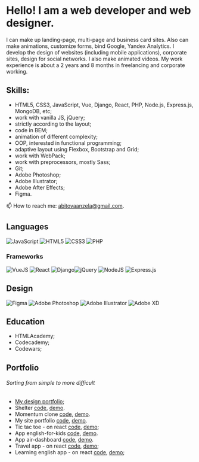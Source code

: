 # Hello! I am a web developer and web designer.

I can make up landing-page, multi-page and business card sites. Also can make animations, customize forms, bind Google, Yandex Analytics. I develop the design of websites (including mobile applications), corporate sites, design for social networks. I also make animated videos.
My work experience is about a 2 years and 8 months in freelancing and  corporate working.

## Skills: 
- HTML5, CSS3, JavaScript, Vue, Django, React, PHP, Node.js, Express.js, MongoDB, etc;
- work with vanilla JS, jQuery;
- strictly according to the layout;
- code in BEM;
- animation of different complexity;
- OOP, interested in functional programming;
- adaptive layout using Flexbox, Bootstrap and Grid;
- work with WebPack;
- work with preprocessors, mostly Sass;
- Git;
- Adobe Photoshop;
- Adobe Illustrator;
- Adobe After Effects;
- Figma.

📫 How to reach me: abitovaanzela@gmail.com.

## Languages 
<img alt="JavaScript" src="https://img.shields.io/badge/javascript%20-%23323330.svg?&style=for-the-badge&logo=javascript&logoColor=%23F7DF1E"/>  <img alt="HTML5" src="https://img.shields.io/badge/html5%20-%23E34F26.svg?&style=for-the-badge&logo=html5&logoColor=white"/> <img alt="CSS3" src="https://img.shields.io/badge/css3%20-%231572B6.svg?&style=for-the-badge&logo=css3&logoColor=white"/> <img alt="PHP" src="https://img.shields.io/badge/php-%23777BB4.svg?&style=for-the-badge&logo=php&logoColor=white"/>

### Frameworks
<img alt="VueJS" src="[https://img.shields.io/badge/node.js%20-%2343853D.svg?&style=for-the-badge&logo=node.js&logoColor=white](https://img.shields.io/badge/Vue.js-35495E?style=for-the-badge&logo=vue.js&logoColor=4FC08D)"/> <img alt="React" src="https://img.shields.io/badge/react%20-%2320232a.svg?&style=for-the-badge&logo=react&logoColor=%2361DAFB"/> <img alt="Django" src="https://img.shields.io/badge/Django-092E20?style=for-the-badge&logo=django&logoColor=whiteFB"/><img alt="jQuery" src="https://img.shields.io/badge/jquery%20-%230769AD.svg?&style=for-the-badge&logo=jquery&logoColor=white"/>
<img alt="NodeJS" src="https://img.shields.io/badge/node.js%20-%2343853D.svg?&style=for-the-badge&logo=node.js&logoColor=white"/> <img alt="Express.js" src="https://img.shields.io/badge/express.js%20-%23404d59.svg?&style=for-the-badge"/> 

## Design 
<img alt="Figma" src="https://img.shields.io/badge/figma%20-%23F24E1E.svg?&style=for-the-badge&logo=figma&logoColor=white"/> <img alt="Adobe Photoshop" src="https://img.shields.io/badge/adobe%20photoshop%20-%2331A8FF.svg?&style=for-the-badge&logo=adobe%20photoshop&logoColor=white"/> <img alt="Adobe Illustrator" src="https://img.shields.io/badge/adobe%20illustrator%20-%23FF9A00.svg?&style=for-the-badge&logo=adobe%20illustrator&logoColor=white"/> <img alt="Adobe XD" src="https://img.shields.io/badge/adobe%20xd%20-%23FF26BE.svg?&style=for-the-badge&logo=adobe%20xd&logoColor=white"/>

## Education 
- HTMLAcademy;
- Codecademy;
- Codewars;

## Portfolio
###### Sorting from simple to more difficult
- [My design portfolio](https://www.behance.net/abitovaanz3261);
- Shelter [code](https://github.com/anzhelaAbitova/shelter), [demo](https://anzhelaabitova.github.io/shelter/).
- Momentum clone [code](https://github.com/anzhelaAbitova/momentum), [demo](https://anzhelaabitova.github.io/momentum/).
- My site portfolio [code](https://github.com/anzhelaAbitova/portfolio), [demo](https://anzhelaabitova.github.io/portfolio/).
- Tic tac toe - on react [code](https://github.com/anzhelaAbitova/react-game), [demo](https://anzhelaabitova-react-game.netlify.app/);
- App english-for-kids [code](https://github.com/anzhelaAbitova/english-for-kids), [demo](https://anzhelaabitova.github.io/portfolio/).
- App air-dashboard [code](https://github.com/anzhelaAbitova/air-dashboard), [demo](https://anzhelaabitova.github.io/air-dashboard/).
- Travel app - on react [code](https://github.com/Mobidikt/travel-app), [demo](https://rs-travel-app.netlify.app);
- Learning english app - on react [code](https://github.com/Mobidikt/rslang), [demo](https://happy-johnson-cd47ab.netlify.app/welcome);
